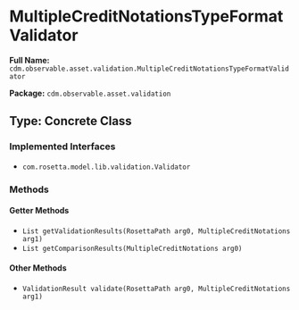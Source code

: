 # MultipleCreditNotationsTypeFormatValidator

**Full Name:** `cdm.observable.asset.validation.MultipleCreditNotationsTypeFormatValidator`

**Package:** `cdm.observable.asset.validation`

## Type: Concrete Class

### Implemented Interfaces

- `com.rosetta.model.lib.validation.Validator`

### Methods

#### Getter Methods

- `List getValidationResults(RosettaPath arg0, MultipleCreditNotations arg1)`
- `List getComparisonResults(MultipleCreditNotations arg0)`

#### Other Methods

- `ValidationResult validate(RosettaPath arg0, MultipleCreditNotations arg1)`

